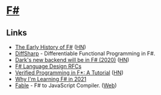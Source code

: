 # [F#](https://github.com/dotnet/fsharp)

## Links

- [The Early History of F#](https://dl.acm.org/doi/pdf/10.1145/3386325) ([HN](https://news.ycombinator.com/item?id=23505333))
- [DiffSharp](https://github.com/DiffSharp/DiffSharp) - Differentiable Functional Programming in F#.
- [Dark's new backend will be in F# (2020)](https://blog.darklang.com/new-backend-fsharp/) ([HN](https://news.ycombinator.com/item?id=24979578))
- [F# Language Design RFCs](https://github.com/fsharp/fslang-design)
- [Verified Programming in F\*: A Tutorial](http://fstar-lang.org/tutorial/) ([HN](https://news.ycombinator.com/item?id=25629058))
- [Why I'm Learning F# in 2021](https://markjames.dev/2021-01-04-why-learning-fsharp-2021/)
- [Fable](https://github.com/fable-compiler/Fable) - F# to JavaScript Compiler. ([Web](https://fable.io/))

